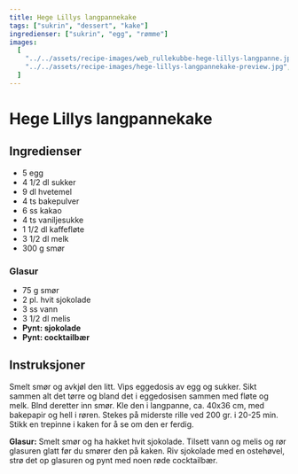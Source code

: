 ```yaml
---
title: Hege Lillys langpannekake
tags: ["sukrin", "dessert", "kake"]
ingredienser: ["sukrin", "egg", "rømme"]
images:
  [
    "../../assets/recipe-images/web_rullekubbe-hege-lillys-langpanne.jpg",
    "../../assets/recipe-images/hege-lillys-langpannekake-preview.jpg",
  ]
---
```


# Hege Lillys langpannekake

## Ingredienser

- 5 egg
- 4 1/2 dl sukker
- 9 dl hvetemel
- 4 ts bakepulver
- 6 ss kakao
- 4 ts vaniljesukke
- 1 1/2 dl kaffefløte
- 3 1/2 dl melk
- 300 g smør

### Glasur

- 75 g smør
- 2 pl. hvit sjokolade
- 3 ss vann
- 3 1/2 dl melis
- **Pynt: sjokolade**
- **Pynt: cocktailbær**

## Instruksjoner

Smelt smør og avkjøl den litt. Vips eggedosis av egg og sukker. Sikt sammen alt det tørre og bland det i eggedosisen sammen med fløte og melk. Blnd deretter inn smør. Kle den i langpanne, ca. 40x36 cm, med bakepapir og hell i røren. Stekes på miderste rille ved 200 gr. i 20-25 min. Stikk en trepinne i kaken for å se om den er ferdig.

**Glasur:** Smelt smør og ha hakket hvit sjokolade. Tilsett vann og melis og rør glasuren glatt før du smører den på kaken. Riv sjokolade med en ostehøvel, strø det op glasuren og pynt med noen røde cocktailbær.
